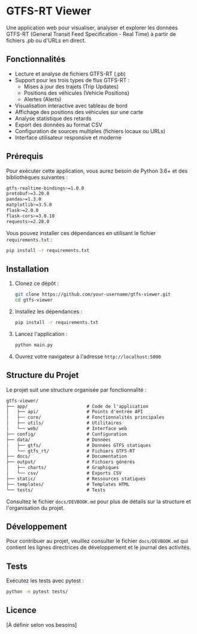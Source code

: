 # GTFS-RT Viewer

Une application web pour visualiser, analyser et explorer les données GTFS-RT (General Transit Feed Specification - Real Time) à partir de fichiers .pb ou d'URLs en direct.

## Fonctionnalités

- Lecture et analyse de fichiers GTFS-RT (.pb)
- Support pour les trois types de flux GTFS-RT :
  - Mises à jour des trajets (Trip Updates)
  - Positions des véhicules (Vehicle Positions)
  - Alertes (Alerts)
- Visualisation interactive avec tableau de bord
- Affichage des positions des véhicules sur une carte
- Analyse statistique des retards
- Export des données au format CSV
- Configuration de sources multiples (fichiers locaux ou URLs)
- Interface utilisateur responsive et moderne

## Prérequis

Pour exécuter cette application, vous aurez besoin de Python 3.6+ et des bibliothèques suivantes :

```bash
gtfs-realtime-bindings>=1.0.0
protobuf>=3.20.0
pandas>=1.3.0
matplotlib>=3.5.0
flask>=2.0.0
flask-cors>=3.0.10
requests>=2.28.0
```

Vous pouvez installer ces dépendances en utilisant le fichier `requirements.txt` :

```bash
pip install -r requirements.txt
```

## Installation

1. Clonez ce dépôt :

   ```bash
   git clone https://github.com/your-username/gtfs-viewer.git
   cd gtfs-viewer
   ```

2. Installez les dépendances :

   ```bash
   pip install -r requirements.txt
   ```

3. Lancez l'application :

   ```bash
   python main.py
   ```

4. Ouvrez votre navigateur à l'adresse `http://localhost:5000`

## Structure du Projet

Le projet suit une structure organisée par fonctionnalité :

```markdown
gtfs-viewer/
├── app/                      # Code de l'application
│   ├── api/                  # Points d'entrée API
│   ├── core/                 # Fonctionnalités principales
│   ├── utils/                # Utilitaires
│   └── web/                  # Interface web
├── config/                   # Configuration
├── data/                     # Données
│   ├── gtfs/                 # Données GTFS statiques
│   └── gtfs_rt/              # Fichiers GTFS-RT
├── docs/                     # Documentation
├── output/                   # Fichiers générés
│   ├── charts/               # Graphiques
│   └── csv/                  # Exports CSV
├── static/                   # Ressources statiques
├── templates/                # Templates HTML
└── tests/                    # Tests
```

Consultez le fichier `docs/DEVBOOK.md` pour plus de détails sur la structure et l'organisation du projet.

## Développement

Pour contribuer au projet, veuillez consulter le fichier `docs/DEVBOOK.md` qui contient les lignes directrices de développement et le journal des activités.

## Tests

Exécutez les tests avec pytest :

```bash
python -m pytest tests/
```

## Licence

[À définir selon vos besoins]
